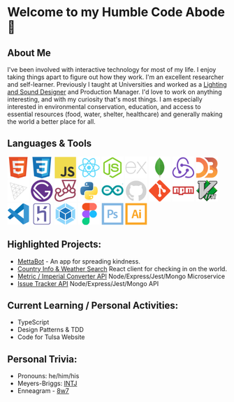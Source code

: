 # Welcome to my Humble Code Abode 🙏

## About Me
I've been involved with interactive technology for most of my life. I enjoy taking things apart to figure out how they work. I'm an excellent researcher and self-learner. Previously I taught at Universities and worked as a [Lighting and Sound Designer](https://zenlex.github.io/theatreport) and Production Manager. I'd love to work on anything interesting, and with my curiosity that's most things. I am especially interested in environmental conservation, education, and access to essential resources (food, water, shelter, healthcare) and generally making the world a better place for all. 

<h2>Languages & Tools</h2>
<div>
 <img src="https://raw.githubusercontent.com/zenlex/zenlex/main/icons/html5-original.svg" alt="html5" width=50 height=50>
 <img src="https://raw.githubusercontent.com/zenlex/zenlex/main/icons/css3-original.svg" alt="css3" width=50 height=50>
 <img src="https://raw.githubusercontent.com/zenlex/zenlex/main/icons/javascript-original.svg" alt="javascript" width=50 height=50>
 <img src="https://raw.githubusercontent.com/zenlex/zenlex/main/icons/react-original.svg" alt="react" width=50 height=50>
 <img src="https://raw.githubusercontent.com/zenlex/zenlex/main/icons/nodejs-original.svg" alt="nodejs" width=50 height=50>
 <img src="https://raw.githubusercontent.com/zenlex/zenlex/main/icons/express-original.svg" alt="express" width=50 height=50>
 <img src="https://raw.githubusercontent.com/zenlex/zenlex/main/icons/mongodb-original.svg" alt="mongodb" width=50 height=50>
 <img src="https://raw.githubusercontent.com/zenlex/zenlex/main/icons/redux-original.svg" alt="redux" width=50 height=50>
 <img src="https://raw.githubusercontent.com/zenlex/zenlex/main/icons/d3js-original.svg" alt="d3js" width=50 height=50>
 <img src="https://raw.githubusercontent.com/zenlex/zenlex/main/icons/threejs-original.svg" alt="three js" width=50 height=50>
 <img src="https://raw.githubusercontent.com/zenlex/zenlex/main/icons/gatsby-original.svg" alt="gatsby" width=50 height=50>
 <img src="https://raw.githubusercontent.com/zenlex/zenlex/main/icons/jest-plain.svg" alt="jest" width=50 height=50>
 <img src="https://raw.githubusercontent.com/zenlex/zenlex/main/icons/python-original.svg" alt="python" width=50 height=50>
 <img src="https://raw.githubusercontent.com/zenlex/zenlex/main/icons/arduino-original.svg" alt="arduino" width=50 height=50>
 <img src="https://raw.githubusercontent.com/zenlex/zenlex/main/icons/github-original.svg" alt="github" width=50 height=50>
 <img src="https://raw.githubusercontent.com/zenlex/zenlex/main/icons/git-original.svg" alt="git" width=50 height=50>
 <img src="https://raw.githubusercontent.com/zenlex/zenlex/main/icons/npm-original-wordmark.svg" alt="npm" width=50 height=50>
 <img src="https://raw.githubusercontent.com/zenlex/zenlex/main/icons/vim-original.svg" alt="vim" width=50 height=50>
 <img src="https://raw.githubusercontent.com/zenlex/zenlex/main/icons/vscode-original.svg" alt="vs code" width=50 height=50>
 <img src="https://raw.githubusercontent.com/zenlex/zenlex/main/icons/heroku-original.svg" alt="heroku" width=50 height=50>
 <img src="https://raw.githubusercontent.com/zenlex/zenlex/main/icons/webpack-original.svg" alt="webpack" width=50 height=50>
 <img src="https://raw.githubusercontent.com/zenlex/zenlex/main/icons/figma-original.svg" alt="figma" width=50 height=50>
 <img src="https://raw.githubusercontent.com/zenlex/zenlex/main/icons/photoshop-line.svg" alt="photoshop" width=50 height=50>
 <img src="https://raw.githubusercontent.com/zenlex/zenlex/main/icons/illustrator-line.svg" alt="illustrator" width=50 height=50>
</div>


## Highlighted Projects:
- [MettaBot](https://github.com/zenlex/mettabot) - An app for spreading kindness.
- [Country Info & Weather Search](https://github.com/zenlex/fso-countries) React client for checking in on the world. 
- [Metric / Imperial Converter API](https://github.com/zenlex/fcc-metricimp) Node/Express/Jest/Mongo Microservice
- [Issue Tracker API](https://github.com/zenlex/fcc-issuetracker) Node/Express/Jest/Mongo API


## Current Learning / Personal Activities:
- TypeScript
- Design Patterns & TDD
- Code for Tulsa Website

## Personal Trivia:
- Pronouns: he/him/his
- Meyers-Briggs: [INTJ](https://www.16personalities.com/intj-personality)
- Enneagram - [8w7](https://www.enneagraminstitute.com/type-8) 


